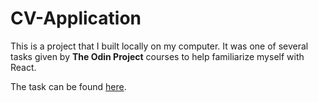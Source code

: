 # CV-Application

This is a project that I built locally on my computer. It was one of several tasks given by **The Odin Project** courses to help familiarize myself with React.

The task can be found [here](https://www.theodinproject.com/lessons/node-path-react-new-cv-application).
